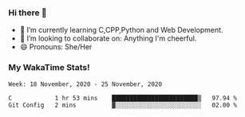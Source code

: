 ### Hi there 👋

- 🌱 I’m currently learning C,CPP,Python and Web Development.
- 👯 I’m looking to collaborate on: Anything I'm cheerful.
- 😄 Pronouns: She/Her

### My WakaTime Stats!

<!--START_SECTION:waka-->
```text
Week: 18 November, 2020 - 25 November, 2020

C            1 hr 53 mins    ████████████████████████▒   97.94 % 
Git Config   2 mins          ▓░░░░░░░░░░░░░░░░░░░░░░░░   02.00 % 
```
<!--END_SECTION:waka-->
